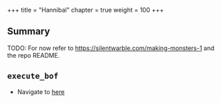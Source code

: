 +++
title = "Hannibal"
chapter = true
weight = 100
+++

## Summary

TODO: For now refer to https://silentwarble.com/making-monsters-1 and the repo README.

## `execute_bof` 

+ Navigate to [here](./execute_bof.md)